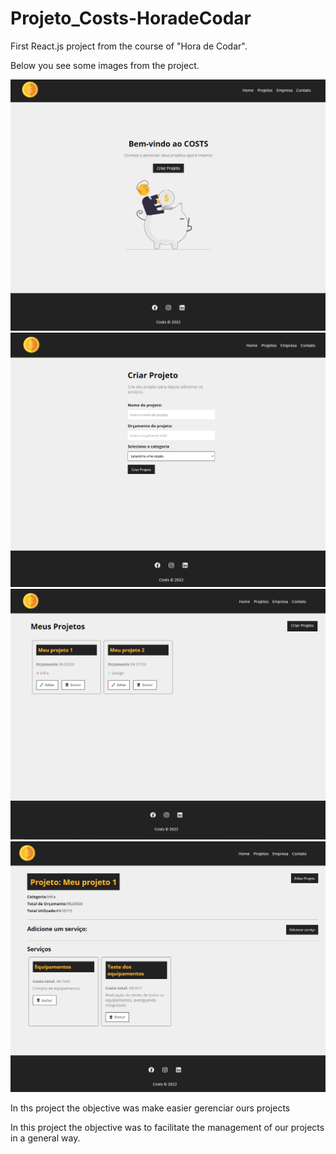 # Projeto_Costs-HoradeCodar
 First React.js project from the course of "Hora de Codar".

 Below you see some images from the project.

 ![Home](src/readme/costs_home.PNG?raw=true "Home Page")
 ![NP](src/readme/costs_newProject.PNG?raw=true "New Project")
 ![Projects](src/readme/costs_projects.PNG?raw=true "Projects Page")
 ![Project](src/readme/costs_project.PNG?raw=true "Project")


In ths project the objective was make easier gerenciar ours projects

In this project the objective was to facilitate the management of our projects in a general way.